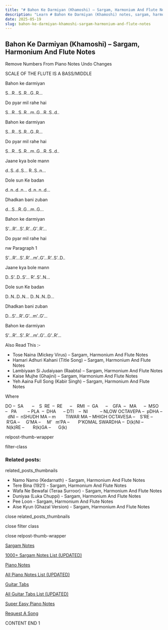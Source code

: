 ```yaml
---
title: "# Bahon Ke Darmiyan (Khamoshi) – Sargam, Harmonium And Flute Notes"
description: "Learn # Bahon Ke Darmiyan (Khamoshi) notes, sargam, harmonium notations and flute notes. Easy step-by-step tutorial for beginners."
date: 2025-05-19
slug: bahon-ke-darmiyan-khamoshi-sargam-harmonium-and-flute-notes
---
```


## Bahon Ke Darmiyan (Khamoshi) – Sargam, Harmonium And Flute Notes

Remove Numbers From Piano Notes
Undo Changes

SCALE OF THE FLUTE IS A BASS/MIDDLE

Bahon ke darmiyan

S…R…S..R…G..R…

Do pyar mil rahe hai

S…R…S..R…m..G…R..S..d..

Bahon ke darmiyan

S…R…S..R…G..R…

Do pyar mil rahe hai

S…R…S..R…m..G…R..S..d..

Jaane kya bole mann

d..S..d..S… R..S..n…

Dole sun Ke badan

d..n..d..n… d..n..n..d…

Dhadkan bani zuban

d…S…R..G…m..G…

Bahon ke darmiyan

S’…R’…S’..R’…G’..R’…

Do pyar mil rahe hai

nw Paragraph 1

S’…R’…S’..R’…m’..G’…R’..S’..D..

Jaane kya bole mann

D..S’..D..S’… R’..S’..N…

Dole sun Ke badan

D..N..D..N… D..N..N..D…

Dhadkan bani zuban

D…S’…R’..G’…m’..G’…

Bahon ke darmiyan

S’…R’…S’..R’…m’..G’…G’..R’…

Also Read This :-

* Tose Naina (Mickey Virus) – Sargam, Harmonium And Flute Notes
* Hamari Adhuri Kahani (Title Song) – Sargam, Harmonium And Flute Notes
* Lambiyaan Si Judaiyaan (Raabta) – Sargam, Harmonium And Flute Notes
* Kaise Mujhe (Ghajini) – Sargam, Harmonium And Flute Notes
* Yeh Aaina Full Song (Kabir Singh) – Sargam, Harmonium And Flute Notes

Where

DO –  SA       –    S  RE  –  RE      –    RMI  –  GA      –    GFA  –   MA      –  MSO  –   PA         – PLA  –  DHA      – DTI    –  NI          – NLOW OCTAVEPA –  pDHA –  dNI –  nSHUDH MA – m        TIWAR MA – MHIGH OCTAVESA –    S’RE –     R’GA –     G’MA –     M’   m’PA –       P’KOMAL SWARDHA –  D(k)NI –       N(k)RE –       R(k)GA –      G(k)

relpost-thumb-wrapper

filter-class

### Related posts:

related_posts_thumbnails

* Namo Namo (Kedarnath) - Sargam, Harmonium And Flute Notes
* Tere Bina (1921) - Sargam, Harmonium And Flute Notes
* Wafa Ne Bewafai (Teraa Surroor) - Sargam, Harmonium And Flute Notes
* Duniyaa (Luka Chuppi) - Sargam, Harmonium And Flute Notes
* Pee Loon - Sargam, Harmonium And Flute Notes
* Aise Kyun (Ghazal Version) - Sargam, Harmonium And Flute Notes

close related_posts_thumbnails

close filter class

close relpost-thumb-wrapper

[Sargam Notes](/sargam-notes.html)

[1000+ Sargam Notes List (UPDATED)](/all-songs-list-sargam-notes.html)

[Piano Notes](/piano-notes.html)

[All Piano Notes List (UPDATED)](/all-songs-list-piano-notes.html)

[Guitar Tabs](/guitar-tabs.html)

[All Guitar Tabs List (UPDATED)](/all-songs-list-guitar-tabs.html)

[Super Easy Piano Notes](https://studywall.in/)

[Request A Song](/request-a-song.html)

CONTENT END 1

